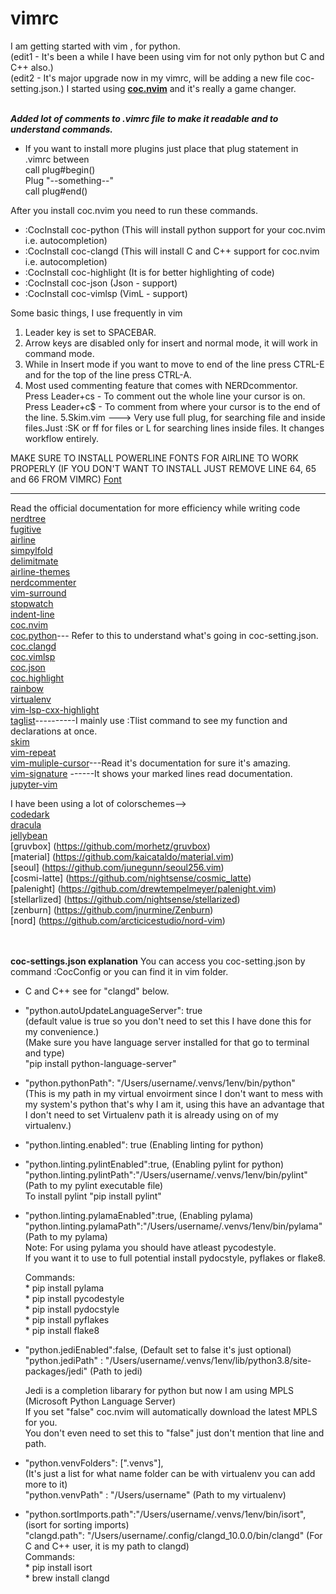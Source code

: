 # vimrc
I am getting started with vim , for python. 
</br>(edit1 - It's been a while I have been using vim for not only python but C and C++ also.)
</br> (edit2  - It's major upgrade now in my vimrc, will be adding a new file coc-setting.json.)
I started using **[coc.nvim](https://github.com/neoclide/coc.nvim)** and it's really a game changer.

</br>***Added lot of comments to .vimrc file to make it readable and to understand commands.***

- If you want to install more plugins just place that plug statement in .vimrc between
</br>call plug#begin()
</br>Plug "--something--"
</br>call plug#end()

After you install coc.nvim you need to run these commands.
* :CocInstall coc-python      (This will install python support for your coc.nvim i.e. autocompletion)
* :CocInstall coc-clangd      (This will install C and C++ support for coc.nvim i.e. autocompletion)
* :CocInstall coc-highlight   (It is for better highlighting of code)
* :CocInstall coc-json        (Json - support)
* :CocInstall coc-vimlsp      (VimL - support)


Some basic things, I use frequently in vim

1. Leader key is set to SPACEBAR.
2. Arrow keys are disabled only for insert and normal mode, it will work in command mode.
3. While in Insert mode if you want to move to end of the line press CTRL-E and for the top of the line press CTRL-A.
4. Most used commenting feature that comes with NERDcommentor.
 </br> Press Leader+cs - To comment out the whole line your cursor is on.
 </br>Press Leader+c$ - To comment from where your cursor is to the end of the line.
 5.Skim.vim ---> Very use full plug, for searching file and inside files.Just :SK or <Leader>ff for files or <Leader>L for searching lines inside files. It changes workflow entirely.



 MAKE SURE TO INSTALL POWERLINE FONTS FOR AIRLINE TO WORK PROPERLY
 (IF YOU DON'T WANT TO INSTALL JUST REMOVE LINE 64, 65 and 66 FROM VIMRC)
 [Font](https://github.com/powerline/fonts)
 
 ******************************************************************************************************
 
 Read the official documentation for more efficiency while writing code
 </br>[nerdtree](https://github.com/preservim/nerdtree)            
 [fugitive](https://github.com/tpope/vim-fugitive)
 </br>[airline](https://github.com/vim-airline/vim-airline)
 </br>[simpylfold](https://github.com/tmhedberg/simpylfold)
 </br>[delimitmate](https://github.com/raimondi/delimitmate)
 </br>[airline-themes](https://github.com/vim-airline/vim-airline-themes)
 </br>[nerdcommenter](https://github.com/preservim/nerdcommenter)
 </br>[vim-surround](https://github.com/tpope/vim-surround)
 </br>[stopwatch](https://github.com/ffanzhang/vim-airline-stopwatch)
 </br>[indent-line](https://github.com/yggdroot/indentline)
 </br>[coc.nvim](https://github.com/neoclide/coc.nvim)
 </br>[coc.python](https://github.com/neoclide/coc-python)--- Refer to this to understand what's going in coc-setting.json.
 </br>[coc.clangd](https://github.com/clangd/coc-clangd)
 </br>[coc.vimlsp](https://github.com/iamcco/coc-vimlsp)
 </br>[coc.json](https://github.com/neoclide/coc-json)
 </br>[coc.highlight](https://github.com/neoclide/coc-highlight)
 </br>[rainbow](https://github.com/luochen1990/rainbow)
 </br>[virtualenv](https://github.com/jmcantrell/vim-virtualenv)
 </br>[vim-lsp-cxx-highlight](https://github.com/jackguo380/vim-lsp-cxx-highlight)
 </br>[taglist](https://github.com/vim-scripts/taglist.vim)----------I mainly use :Tlist command to see my function and declarations at once.
 </br>[skim](https://github.com/lotabout/skim.vim) 
 </br>[vim-repeat](https://github.com/tpope/vim-repeat)
 </br>[vim-muliple-cursor](https://github.com/terryma/vim-multiple-cursors)---Read it's documentation for sure it's amazing.
 </br>[vim-signature](https://github.com/terryma/vim-multiple-cursors) ------It shows your marked lines read documentation.
 </br>[jupyter-vim](https://github.com/wmvanvliet/jupyter-vim)
  
  I have been using a lot of colorschemes-->
 </br>[codedark](https://github.com/tomasiser/vim-code-dark)
 </br>[dracula](https://github.com/dracula/vim)
 </br>[jellybean](https://github.com/nanotech/jellybeans.vim)
 </br>[gruvbox] (https://github.com/morhetz/gruvbox)
 </br>[material] (https://github.com/kaicataldo/material.vim)
 </br>[seoul] (https://github.com/junegunn/seoul256.vim)
 </br>[cosmi-latte] (https://github.com/nightsense/cosmic_latte)
 </br>[palenight] (https://github.com/drewtempelmeyer/palenight.vim)
 </br>[stellarlized] (https://github.com/nightsense/stellarized)
 </br>[zenburn] (https://github.com/jnurmine/Zenburn)
 </br>[nord] (https://github.com/arcticicestudio/nord-vim)



 
 
</br></br>
**coc-settings.json explanation**
You can access you coc-setting.json by command :CocConfig or you can find it in vim folder.

* C and C++ see for "clangd" below.

- "python.autoUpdateLanguageServer": true </br>(default value is true so you don't need to set this I have done this for my convenience.)</br>
(Make sure you have language server installed for that go to terminal and type)</br>
"pip install python-language-server"</br>

- "python.pythonPath": "/Users/username/.venvs/1env/bin/python" </br>(This is my path in my virtual envoirment since I don't want to mess with my system's python that's why I am it, using this have an advantage that I don't need to set Virtualenv path it is already using on of my virtualenv.)

-  "python.linting.enabled": true (Enabling linting for python)

-  "python.linting.pylintEnabled":true,  (Enabling pylint for python) </br>
   "python.linting.pylintPath":"/Users/username/.venvs/1env/bin/pylint" (Path to my pylint executable file)</br>
   To install pylint "pip install pylint"
   
- "python.linting.pylamaEnabled":true, (Enabling pylama)</br>
  "python.linting.pylamaPath":"/Users/username/.venvs/1env/bin/pylama" (Path to my pylama)</br>
  Note: For using pylama you should have atleast pycodestyle.</br>
  If you want it to use to full potential install pydocstyle, pyflakes or flake8.
  
  Commands: </br>* pip install pylama
            </br>* pip install pycodestyle
            </br>* pip install pydocstyle
            </br>* pip install pyflakes 
            </br>* pip install flake8

-  "python.jediEnabled":false, (Default set to false it's just optional)</br>
   "python.jediPath" : "/Users/username/.venvs/1env/lib/python3.8/site-packages/jedi" (Path to jedi)</br>
   
   Jedi is a completion libarary for python but now I am using MPLS (Microsoft Python Language Server)</br>
   If you set "false" coc.nvim will automatically download the latest MPLS for you.</br>
   You don't even need to set this to "false" just don't mention that line and path.

-  "python.venvFolders": [".venvs"],    </br> (It's just a list for what name folder can be with virtualenv you can add more to it)</br>
   "python.venvPath" : "/Users/username" (Path to my virtualenv)

- "python.sortImports.path":"/Users/username/.venvs/1env/bin/isort", (isort for sorting imports)</br>
  "clangd.path": "/Users/username/.config/clangd_10.0.0/bin/clangd"  (For C and C++ user, it is my path to clangd)
  </br>
  Commands:
          </br> * pip install isort
          </br> * brew install clangd
